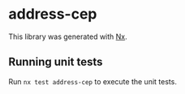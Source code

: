 # address-cep

This library was generated with [Nx](https://nx.dev).

## Running unit tests

Run `nx test address-cep` to execute the unit tests.

